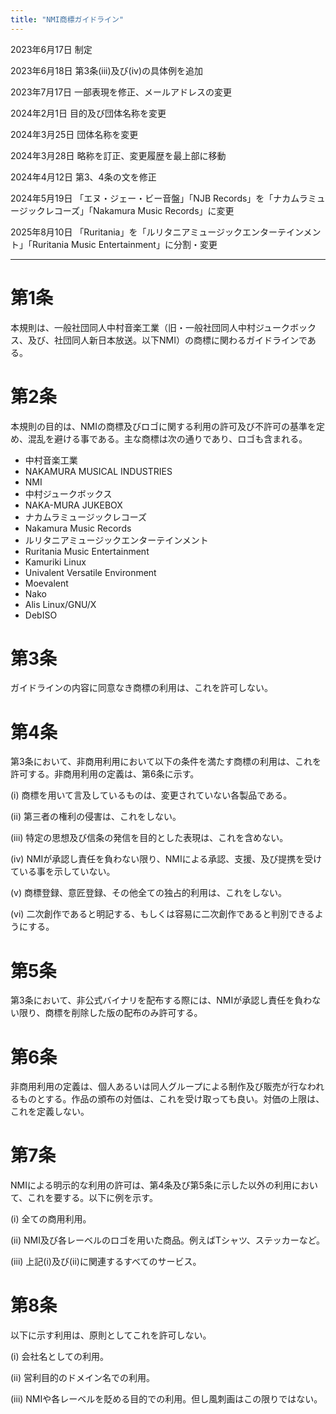 ```yaml
---
title: "NMI商標ガイドライン"
---
```


2023年6月17日 制定

2023年6月18日 第3条(iii)及び(iv)の具体例を追加

2023年7月17日 一部表現を修正、メールアドレスの変更

2024年2月1日 目的及び団体名称を変更

2024年3月25日 団体名称を変更

2024年3月28日 略称を訂正、変更履歴を最上部に移動

2024年4月12日 第3、4条の文を修正

2024年5月19日 「エヌ・ジェー・ビー音盤」「NJB Records」を「ナカムラミュージックレコーズ」「Nakamura Music Records」に変更

2025年8月10日 「Ruritania」を「ルリタニアミュージックエンターテインメント」「Ruritania Music Entertainment」に分割・変更

---

# 第1条
本規則は、一般社団同人中村音楽工業（旧・一般社団同人中村ジュークボックス、及び、社団同人新日本放送。以下NMI）の商標に関わるガイドラインである。

# 第2条
本規則の目的は、NMIの商標及びロゴに関する利用の許可及び不許可の基準を定め、混乱を避ける事である。主な商標は次の通りであり、ロゴも含まれる。
- 中村音楽工業
- NAKAMURA MUSICAL INDUSTRIES
- NMI
- 中村ジュークボックス
- NAKA-MURA JUKEBOX
- ナカムラミュージックレコーズ
- Nakamura Music Records
- ルリタニアミュージックエンターテインメント
- Ruritania Music Entertainment
- Kamuriki Linux
- Univalent Versatile Environment
- Moevalent
- Nako
- Alis Linux/GNU/X
- DebISO

# 第3条
ガイドラインの内容に同意なき商標の利用は、これを許可しない。

# 第4条
第3条において、非商用利用において以下の条件を満たす商標の利用は、これを許可する。非商用利用の定義は、第6条に示す。

(i) 商標を用いて言及しているものは、変更されていない各製品である。

(ii) 第三者の権利の侵害は、これをしない。

(iii) 特定の思想及び信条の発信を目的とした表現は、これを含めない。

(iv) NMIが承認し責任を負わない限り、NMIによる承認、支援、及び提携を受けている事を示していない。

(v) 商標登録、意匠登録、その他全ての独占的利用は、これをしない。

(vi) 二次創作であると明記する、もしくは容易に二次創作であると判別できるようにする。

# 第5条
第3条において、非公式バイナリを配布する際には、NMIが承認し責任を負わない限り、商標を削除した版の配布のみ許可する。

# 第6条
非商用利用の定義は、個人あるいは同人グループによる制作及び販売が行なわれるものとする。作品の頒布の対価は、これを受け取っても良い。対価の上限は、これを定義しない。

# 第7条
NMIによる明示的な利用の許可は、第4条及び第5条に示した以外の利用において、これを要する。以下に例を示す。

(i) 全ての商用利用。

(ii) NMI及び各レーベルのロゴを用いた商品。例えばTシャツ、ステッカーなど。

(iii) 上記(i)及び(ii)に関連するすべてのサービス。

# 第8条
以下に示す利用は、原則としてこれを許可しない。

(i) 会社名としての利用。

(ii) 営利目的のドメイン名での利用。

(iii) NMIや各レーベルを貶める目的での利用。但し風刺画はこの限りではない。


